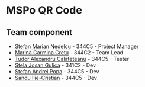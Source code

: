 # MSPo QR Code

## Team component

- [Stefan Marian Nedelcu](https://github.com/StefanNedelcu) - 344C5 - Project Manager
- [Marina Carmina Cretu](https://github.com/mariacarmina) - 344C2 - Team Lead
- [Tudor Alexandru Calafeteanu](https://github.com/tcalaf) - 344C5 - Tester
- [Stela Josan Gulica](https://github.com/stelajg) - 341C2 - Dev
- [Stefan Andrei Popa](https://github.com/stefanp0pa) - 344C5 - Dev
- [Sandu Ilie-Cristian](https://github.com/CristiSandu) - 344C5 - Dev
